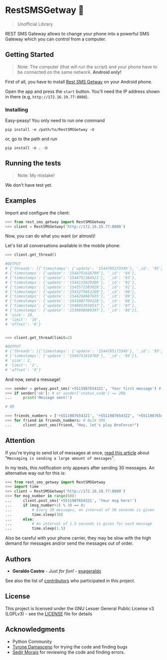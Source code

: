 
# RestSMSGetway :love_letter:

  >Unofficial Library

REST SMS Gateway allows to change your phone into a powerful SMS Gateway which you can control from a computer.

  

## Getting Started

  

> Note: The computer (that will run the script) and your phone have to be connected on the same network. **Android only!**

  First of all, you have to install [Rest SMS Getway](http://bit.ly/RestSMSGetway) on your Android phone.

Open the app and press the `start` button. You'll need the IP address shown in there (e.g, `http://172.16.19.77:8080`).



### Installing

  

Easy-peasy! You only need to run one command

```
pip install -e /path/to/RestSMSGetway -U 
```
or, go to the path and run
```
pip install -e . -U 
```

 

## Running the tests
>Note: My mistake!

We don't have test yet.

  

## Examples
Import and configure the client:
```python
>>> from rest_sms_getway import RestSMSGetway 
>>> client = RestSMSGetway('http://172.16.19.77:8080')
```

Now, you can do what you want (or almost)!

Let's list all conversations available in the mobile phone:
```python
>>> client.get_thread() 

#OUTPUT
# {'threads': [{'timestamps': {'update': '1544785173349'}, '_id': '95'},
# {'timestamps': {'update': '1544751618760'}, '_id': '94'},
# {'timestamps': {'update': '1544751384521'}, '_id': '93'},
# {'timestamps': {'update': '1544115829308'}, '_id': '92'},
# {'timestamps': {'update': '1543572583029'}, '_id': '91'},
# {'timestamps': {'update': '1543275852269'}, '_id': '90'},
# {'timestamps': {'update': '1544204987635'}, '_id': '89'},
# {'timestamps': {'update': '1541087704128'}, '_id': '88'},
# {'timestamps': {'update': '1540053558537'}, '_id': '87'},
# {'timestamps': {'update': '1539808989397'}, '_id': '86'}],
# 'size': 10,
# 'limit': '10',
# 'offset': '0'}


>>> client.get_thread(limit=2) 

#OUTPUT
# {'threads': [{'timestamps': {'update': '1544785173349'}, '_id': '95'},
# {'timestamps': {'update': '1544751618760'}, '_id': '94'}],
# 'size': 2,
# 'limit': '2',
# 'offset': '0'}
```

And now, send a message!
```python
>>> sender = getway.post_sms('+5511987654321', 'Your first message') # Single SMS
>>> if sender['ok']: # or sender['status_code'] == 200
...     print('Message sent!')

# OR

>>> friends_numbers = ['+5511987654321', '+5511987654322', '+5511987654323']
>>> for friend in friends_numbers: # Bulk SMS 
...     client.post_sms(friend, "Hey, let's play BroForce!")
```



## Attention

If you're trying to send lot of messages at once, [read this article](https://forums.androidcentral.com/google-nexus-4/227096-messaging-sending-large-amount-messages.html) about "`Messaging is sending a large amount of messages`".

In my tests, this notification only appears after sending 30 messages. An alternative way out for this is:

```python
>>> from rest_sms_getway import RestSMSGetway 
>>> import time
>>> client = RestSMSGetway('http://172.16.19.77:8080')
>>> for msg_number in range(60):
...     client.post_sms('+5511987654321', 'Your msg here!')
...     if (msg_number+1) % 30 == 0:
...         # Every 30 messages, an interval of 30 seconds is given
...         time.sleep(30)
...     else:
...         # An interval of 1.5 seconds is given for each message
...         time.sleep(1.5)
```

Also be careful with your phone carrier, they may be slow with the high demand for messages and/or send the messages out of order.



## Authors

  

*  **Geraldo Castro** - *Just for fun!* - [exageraldo](https://github.com/exageraldo)

  

See also the list of [contributors](https://github.com/exageraldo/RestSMSGetway/contributors) who participated in this project.

  

## License

 
 This project is licensed under the GNU Lesser General Public License v3 (LGPLv3) - see the [LICENSE](LICENSE) file for details

  

## Acknowledgments

  * Python Community
  * [Tyrone Damasceno](https://github.com/tyronedamasceno) for trying the code and finding bugs
  * [Sedir Morais](https://github.com/sedir) for reviewing the code and finding errors.
